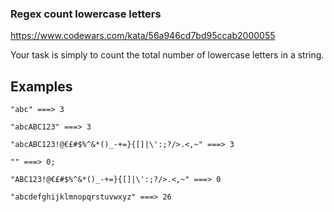 ### Regex count lowercase letters

https://www.codewars.com/kata/56a946cd7bd95ccab2000055

Your task is simply to count the total number of lowercase letters in a string.

## Examples

```
"abc" ===> 3

"abcABC123" ===> 3

"abcABC123!@€£#$%^&*()_-+=}{[]|\':;?/>.<,~" ===> 3

"" ===> 0;

"ABC123!@€£#$%^&*()_-+=}{[]|\':;?/>.<,~" ===> 0

"abcdefghijklmnopqrstuvwxyz" ===> 26
```
